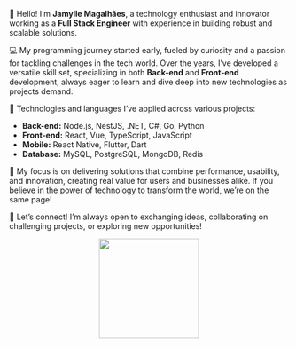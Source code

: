 🌟 Hello! I’m <b>Jamylle Magalhães</b>, a technology enthusiast and innovator working as a <b>Full Stack Engineer</b> with experience in building robust and scalable solutions.

💻 My programming journey started early, fueled by curiosity and a passion for tackling challenges in the tech world. Over the years, I’ve developed a versatile skill set, specializing in both <b>Back-end</b> and <b>Front-end</b> development, always eager to learn and dive deep into new technologies as projects demand.

🚀 Technologies and languages I’ve applied across various projects:

<ul>
  <li><b>Back-end:</b> Node.js, NestJS, .NET, C#, Go, Python</li>
  <li><b>Front-end:</b> React, Vue, TypeScript, JavaScript</li>
  <li><b>Mobile:</b> React Native, Flutter, Dart</li>
  <li><b>Database:</b> MySQL, PostgreSQL, MongoDB, Redis</li>
</ul>

🎯 My focus is on delivering solutions that combine performance, usability, and innovation, creating real value for users and businesses alike. If you believe in the power of technology to transform the world, we’re on the same page!

🤝 Let’s connect! I’m always open to exchanging ideas, collaborating on challenging projects, or exploring new opportunities!
<div align="center">
  <a href="https://github.com/TheJamylle">
  <img height="180em" src="https://github-readme-stats.vercel.app/api?username=TheJamylle&show_icons=true&theme=tokyonight&include_all_commits=true&count_private=true"/>
</div>


